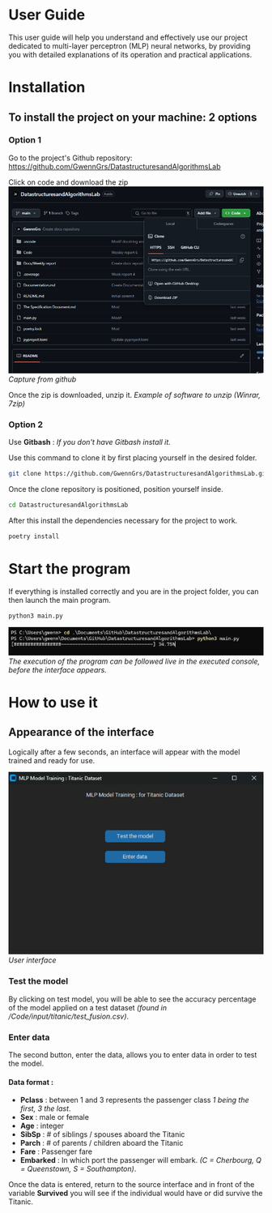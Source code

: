 # User Guide
This user guide will help you understand and effectively use our project dedicated to multi-layer perceptron (MLP) neural networks, by providing you with detailed explanations of its operation and practical applications.

# Installation
## To install the project on your machine: 2 options

### Option 1
Go to the project's Github repository: https://github.com/GwennGrs/DatastructuresandAlgorithmsLab

Click on code and download the zip
![alt text](images/zipinstall.png)
*Capture from github*

Once the zip is downloaded, unzip it. _Example of software to unzip (Winrar, 7zip)_

### Option 2 
Use **Gitbash** :
_If you don't have Gitbash install it._

Use this command to clone it by first placing yourself in the desired folder.

```bash
git clone https://github.com/GwennGrs/DatastructuresandAlgorithmsLab.git 
```

Once the clone repository is positioned, position yourself inside.

```bash
cd DatastructuresandAlgorithmsLab
```
After this install the dependencies necessary for the project to work.

```bash 
poetry install
```

# Start the program
If everything is installed correctly and you are in the project folder, you can then launch the main program.

```bash
python3 main.py
```
![alt text](images/executionmain.png)
_The execution of the program can be followed live in the executed console, before the interface appears._

# How to use it
## Appearance of the interface
Logically after a few seconds, an interface will appear with the model trained and ready for use.

![alt text](images/interface.png)
_User interface_

### Test the model 
By clicking on test model, you will be able to see the accuracy percentage of the model applied on a test dataset _(found in /Code/input/titanic/test_fusion.csv)_.

### Enter data
The second button, enter the data, allows you to enter data in order to test the model.

#### Data format :
- **Pclass** : between 1 and 3 represents the passenger class _1 being the first, 3 the last_.
- **Sex** : male or female
- **Age** : integer
- **SibSp** : # of siblings / spouses aboard the Titanic
- **Parch** : # of parents / children aboard the Titanic
- **Fare** : Passenger fare
- **Embarked** : In which port the passenger will embark. _(C = Cherbourg, Q = Queenstown, S = Southampton)_.

Once the data is entered, return to the source interface and in front of the variable **Survived** you will see if the individual would have or did survive the Titanic.
